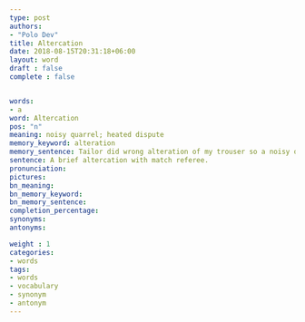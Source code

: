 ```yaml
---
type: post
authors:
- "Polo Dev"
title: Altercation
date: 2018-08-15T20:31:18+06:00
layout: word
draft : false
complete : false


words:
- a
word: Altercation
pos: "n"
meaning: noisy quarrel; heated dispute
memory_keyword: alteration
memory_sentence: Tailor did wrong alteration of my trouser so a noisy quarrel took place.
sentence: A brief altercation with match referee.
pronunciation:
pictures:
bn_meaning: 
bn_memory_keyword: 
bn_memory_sentence:
completion_percentage:
synonyms:
antonyms:

weight : 1
categories:
- words
tags:
- words
- vocabulary
- synonym
- antonym
---
```

